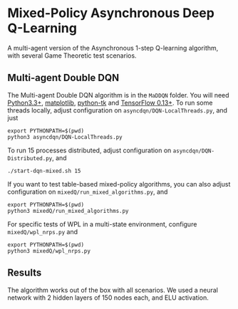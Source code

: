 # Mixed-Policy Asynchronous Deep Q-Learning
A multi-agent version of the Asynchronous 1-step Q-learning algorithm, with several Game Theoretic test scenarios.

## Multi-agent Double DQN

The Multi-agent Double DQN algorithm is in the `MaDDQN` folder. You will need [Python3.3+](https://www.python.org/download/releases/3.0/), [matplotlib](http://matplotlib.org/), [python-tk](https://wiki.python.org/moin/TkInter) and [TensorFlow 0.13+](https://www.tensorflow.org/). To run some threads locally, adjust configuration on `asyncdqn/DQN-LocalThreads.py`, and just

    export PYTHONPATH=$(pwd)
    python3 asyncdqn/DQN-LocalThreads.py
    
To run 15 processes distributed, adjust configuration on `asyncdqn/DQN-Distributed.py`, and

    ./start-dqn-mixed.sh 15
    
If you want to test table-based mixed-policy algorithms, you can also adjust configuration on `mixedQ/run_mixed_algorithms.py`, and

    export PYTHONPATH=$(pwd)
    python3 mixedQ/run_mixed_algorithms.py
    
For specific tests of WPL in a multi-state environment, configure `mixedQ/wpl_nrps.py` and

    export PYTHONPATH=$(pwd)
    python3 mixedQ/wpl_nrps.py
    
## Results
    
The algorithm works out of the box with all scenarios. We used a neural network with 2 hidden layers of 150 nodes each, and ELU activation.
